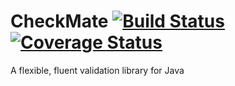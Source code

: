 # CheckMate [![Build Status](https://travis-ci.org/mattyb678/checkmate.svg?branch=master)](https://travis-ci.org/mattyb678/checkmate) [![Coverage Status](https://coveralls.io/repos/github/mattyb678/checkmate/badge.svg?branch=master)](https://coveralls.io/github/mattyb678/checkmate?branch=master)
A flexible, fluent validation library for Java
